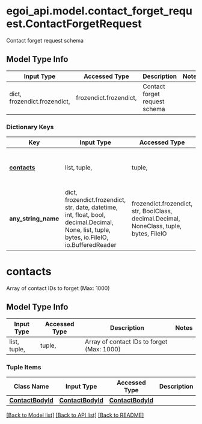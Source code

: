 # egoi_api.model.contact_forget_request.ContactForgetRequest

Contact forget request schema

## Model Type Info
Input Type | Accessed Type | Description | Notes
------------ | ------------- | ------------- | -------------
dict, frozendict.frozendict,  | frozendict.frozendict,  | Contact forget request schema | 

### Dictionary Keys
Key | Input Type | Accessed Type | Description | Notes
------------ | ------------- | ------------- | ------------- | -------------
**[contacts](#contacts)** | list, tuple,  | tuple,  | Array of contact IDs to forget (Max: 1000) | 
**any_string_name** | dict, frozendict.frozendict, str, date, datetime, int, float, bool, decimal.Decimal, None, list, tuple, bytes, io.FileIO, io.BufferedReader | frozendict.frozendict, str, BoolClass, decimal.Decimal, NoneClass, tuple, bytes, FileIO | any string name can be used but the value must be the correct type | [optional]

# contacts

Array of contact IDs to forget (Max: 1000)

## Model Type Info
Input Type | Accessed Type | Description | Notes
------------ | ------------- | ------------- | -------------
list, tuple,  | tuple,  | Array of contact IDs to forget (Max: 1000) | 

### Tuple Items
Class Name | Input Type | Accessed Type | Description | Notes
------------- | ------------- | ------------- | ------------- | -------------
[**ContactBodyId**](ContactBodyId.md) | [**ContactBodyId**](ContactBodyId.md) | [**ContactBodyId**](ContactBodyId.md) |  | 

[[Back to Model list]](../../README.md#documentation-for-models) [[Back to API list]](../../README.md#documentation-for-api-endpoints) [[Back to README]](../../README.md)

